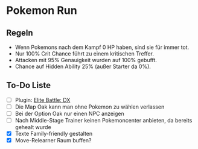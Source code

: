 # Pokemon Run

## Regeln

- Wenn Pokemons nach dem Kampf 0 HP haben, sind sie für immer tot.
- Nur 100% Crit Chance führt zu einem kritischen Treffer.
- Attacken mit 95% Genauigkeit wurden auf 100% gebufft.
- Chance auf Hidden Ability 25% (außer Starter da 0%).

## To-Do Liste

- [ ] Plugin: [Elite Battle: DX](https://luka-sj.com/res/ebdx)
- [ ] Die Map Oak kann man ohne Pokemon zu wählen verlassen
- [ ] Bei der Option Oak nur einen NPC anzeigen
- [ ] Nach Middle-Stage Trainer keinen Pokemoncenter anbieten, da bereits gehealt wurde
- [x] Texte Family-friendly gestalten
- [x] Move-Relearner Raum buffen?
